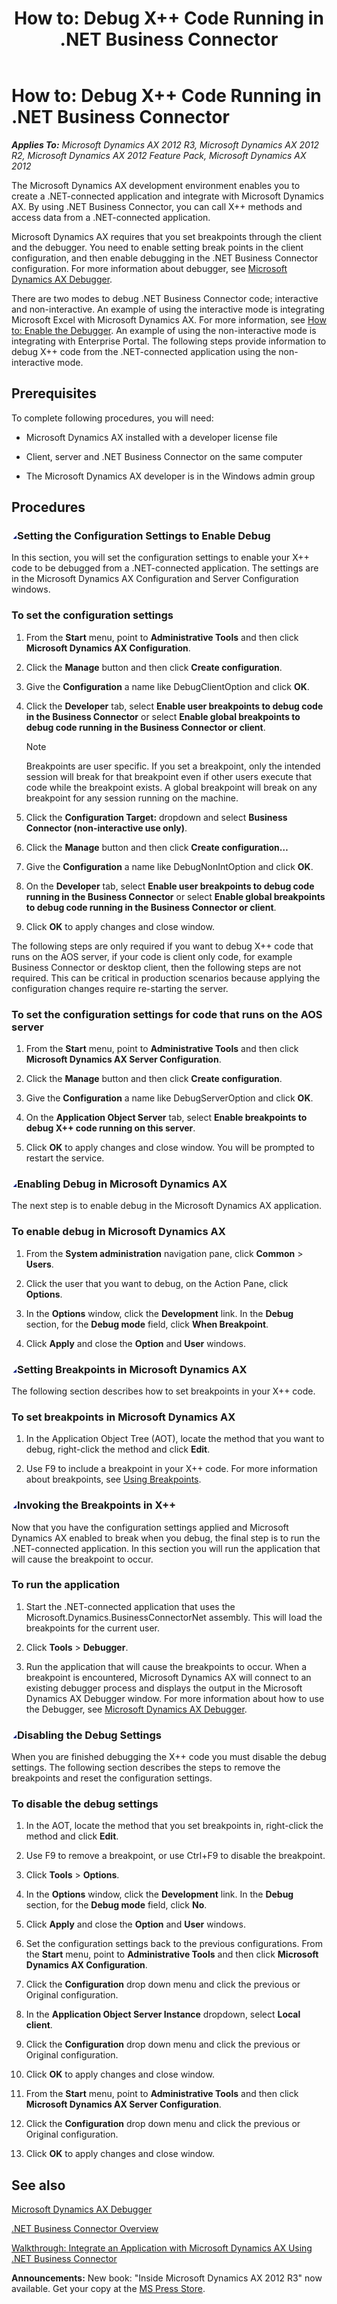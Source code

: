 ﻿---
title: 'How to: Debug X++ Code Running in .NET Business Connector'
TOCTitle: 'How to: Debug X++ Code Running in .NET Business Connector'
ms:assetid: 631a0284-9b03-407f-9c4c-a31d7b048981
ms:mtpsurl: https://msdn.microsoft.com/en-us/library/Bb190066(v=AX.60)
ms:contentKeyID: 35244608
ms.date: 05/18/2015
mtps_version: v=AX.60
---

# How to: Debug X++ Code Running in .NET Business Connector 


_**Applies To:** Microsoft Dynamics AX 2012 R3, Microsoft Dynamics AX 2012 R2, Microsoft Dynamics AX 2012 Feature Pack, Microsoft Dynamics AX 2012_

The Microsoft Dynamics AX development environment enables you to create a .NET-connected application and integrate with Microsoft Dynamics AX. By using .NET Business Connector, you can call X++ methods and access data from a .NET-connected application.

Microsoft Dynamics AX requires that you set breakpoints through the client and the debugger. You need to enable setting break points in the client configuration, and then enable debugging in the .NET Business Connector configuration. For more information about debugger, see [Microsoft Dynamics AX Debugger](microsoft-dynamics-ax-debugger.md).

There are two modes to debug .NET Business Connector code; interactive and non-interactive. An example of using the interactive mode is integrating Microsoft Excel with Microsoft Dynamics AX. For more information, see [How to: Enable the Debugger](how-to-enable-the-debugger.md). An example of using the non-interactive mode is integrating with Enterprise Portal. The following steps provide information to debug X++ code from the .NET-connected application using the non-interactive mode.

## Prerequisites

To complete following procedures, you will need:

  - Microsoft Dynamics AX installed with a developer license file

  - Client, server and .NET Business Connector on the same computer

  - The Microsoft Dynamics AX developer is in the Windows admin group

## Procedures

### ![Bb190066.collapse\_all(en-us,AX.60).gif](images/Gg863931.collapse_all(en-us,AX.60).gif "Bb190066.collapse_all(en-us,AX.60).gif")Setting the Configuration Settings to Enable Debug

In this section, you will set the configuration settings to enable your X++ code to be debugged from a .NET-connected application. The settings are in the Microsoft Dynamics AX Configuration and Server Configuration windows.

### To set the configuration settings

1.  From the **Start** menu, point to **Administrative Tools** and then click **Microsoft Dynamics AX Configuration**.

2.  Click the **Manage** button and then click **Create configuration**.

3.  Give the **Configuration** a name like DebugClientOption and click **OK**.

4.  Click the **Developer** tab, select **Enable user breakpoints to debug code in the Business Connector** or select **Enable global breakpoints to debug code running in the Business Connector or client**.
    

    > [!NOTE]
    > <P>Breakpoints are user specific. If you set a breakpoint, only the intended session will break for that breakpoint even if other users execute that code while the breakpoint exists. A global breakpoint will break on any breakpoint for any session running on the machine.</P>



5.  Click the **Configuration Target:** dropdown and select **Business Connector (non-interactive use only)**.

6.  Click the **Manage** button and then click **Create configuration…**

7.  Give the **Configuration** a name like DebugNonIntOption and click **OK**.

8.  On the **Developer** tab, select **Enable user breakpoints to debug code running in the Business Connector** or select **Enable global breakpoints to debug code running in the Business Connector or client**.

9.  Click **OK** to apply changes and close window.

The following steps are only required if you want to debug X++ code that runs on the AOS server, if your code is client only code, for example Business Connector or desktop client, then the following steps are not required. This can be critical in production scenarios because applying the configuration changes require re-starting the server.

### To set the configuration settings for code that runs on the AOS server

1.  From the **Start** menu, point to **Administrative Tools** and then click **Microsoft Dynamics AX Server Configuration**.

2.  Click the **Manage** button and then click **Create configuration**.

3.  Give the **Configuration** a name like DebugServerOption and click **OK**.

4.  On the **Application Object Server** tab, select **Enable breakpoints to debug X++ code running on this server**.

5.  Click **OK** to apply changes and close window. You will be prompted to restart the service.

### ![Bb190066.collapse\_all(en-us,AX.60).gif](images/Gg863931.collapse_all(en-us,AX.60).gif "Bb190066.collapse_all(en-us,AX.60).gif")Enabling Debug in Microsoft Dynamics AX

The next step is to enable debug in the Microsoft Dynamics AX application.

### To enable debug in Microsoft Dynamics AX

1.  From the **System administration** navigation pane, click **Common** \> **Users**.

2.  Click the user that you want to debug, on the Action Pane, click **Options**.

3.  In the **Options** window, click the **Development** link. In the **Debug** section, for the **Debug mode** field, click **When Breakpoint**.

4.  Click **Apply** and close the **Option** and **User** windows.

### ![Bb190066.collapse\_all(en-us,AX.60).gif](images/Gg863931.collapse_all(en-us,AX.60).gif "Bb190066.collapse_all(en-us,AX.60).gif")Setting Breakpoints in Microsoft Dynamics AX

The following section describes how to set breakpoints in your X++ code.

### To set breakpoints in Microsoft Dynamics AX

1.  In the Application Object Tree (AOT), locate the method that you want to debug, right-click the method and click **Edit**.

2.  Use F9 to include a breakpoint in your X++ code. For more information about breakpoints, see [Using Breakpoints](using-breakpoints.md).

### ![Bb190066.collapse\_all(en-us,AX.60).gif](images/Gg863931.collapse_all(en-us,AX.60).gif "Bb190066.collapse_all(en-us,AX.60).gif")Invoking the Breakpoints in X++

Now that you have the configuration settings applied and Microsoft Dynamics AX enabled to break when you debug, the final step is to run the .NET-connected application. In this section you will run the application that will cause the breakpoint to occur.

### To run the application

1.  Start the .NET-connected application that uses the Microsoft.Dynamics.BusinessConnectorNet assembly. This will load the breakpoints for the current user.

2.  Click **Tools** \> **Debugger**.

3.  Run the application that will cause the breakpoints to occur. When a breakpoint is encountered, Microsoft Dynamics AX will connect to an existing debugger process and displays the output in the Microsoft Dynamics AX Debugger window. For more information about how to use the Debugger, see [Microsoft Dynamics AX Debugger](microsoft-dynamics-ax-debugger.md).

### ![Bb190066.collapse\_all(en-us,AX.60).gif](images/Gg863931.collapse_all(en-us,AX.60).gif "Bb190066.collapse_all(en-us,AX.60).gif")Disabling the Debug Settings

When you are finished debugging the X++ code you must disable the debug settings. The following section describes the steps to remove the breakpoints and reset the configuration settings.

### To disable the debug settings

1.  In the AOT, locate the method that you set breakpoints in, right-click the method and click **Edit**.

2.  Use F9 to remove a breakpoint, or use Ctrl+F9 to disable the breakpoint.

3.  Click **Tools** \> **Options**.

4.  In the **Options** window, click the **Development** link. In the **Debug** section, for the **Debug mode** field, click **No**.

5.  Click **Apply** and close the **Option** and **User** windows.

6.  Set the configuration settings back to the previous configurations. From the **Start** menu, point to **Administrative Tools** and then click **Microsoft Dynamics AX Configuration**.

7.  Click the **Configuration** drop down menu and click the previous or Original configuration.

8.  In the **Application Object Server Instance** dropdown, select **Local client**.

9.  Click the **Configuration** drop down menu and click the previous or Original configuration.

10. Click **OK** to apply changes and close window.

11. From the **Start** menu, point to **Administrative Tools** and then click **Microsoft Dynamics AX Server Configuration**.

12. Click the **Configuration** drop down menu and click the previous or Original configuration.

13. Click **OK** to apply changes and close window.

## See also

[Microsoft Dynamics AX Debugger](microsoft-dynamics-ax-debugger.md)

[.NET Business Connector Overview](net-business-connector-overview.md)

[Walkthrough: Integrate an Application with Microsoft Dynamics AX Using .NET Business Connector](walkthrough-integrate-an-application-with-microsoft-dynamics-ax-using-net-business-connector.md)

  
**Announcements:** New book: "Inside Microsoft Dynamics AX 2012 R3" now available. Get your copy at the [MS Press Store](https://www.microsoftpressstore.com/store/inside-microsoft-dynamics-ax-2012-r3-9780735685109).

